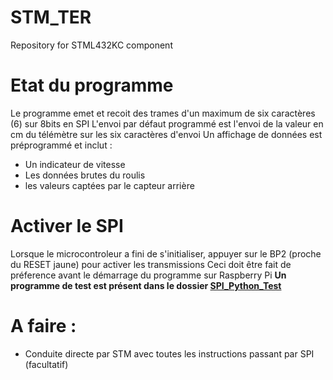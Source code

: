 # STM_TER
Repository for STML432KC component 

# Etat du programme

Le programme emet et recoit des trames d'un maximum de six caractères (6) sur 8bits en SPI 
L'envoi par défaut programmé est l'envoi de la valeur en cm du télémètre sur les six caractères d'envoi
Un affichage de données est préprogrammé et inclut : 
- Un indicateur de vitesse
- Les données brutes du roulis
- les valeurs captées par le capteur arrière

# Activer le SPI
Lorsque le microcontroleur a fini de s'initialiser, appuyer sur le BP2 (proche du RESET jaune) pour activer les transmissions
Ceci doit être fait de préference avant le démarrage du programme sur Raspberry Pi
**Un programme de test est présent dans le dossier [SPI_Python_Test](https://github.com/Imtherizza/STM_TER/tree/main/SPI_Python_test,"SPI_Python_Test")**

# A faire :
- Conduite directe par STM avec toutes les instructions passant par SPI (facultatif)

